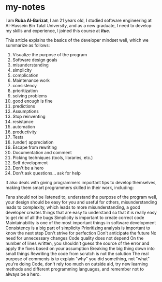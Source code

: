 # my-notes
I am **Ruba Al-Barizat**, I am 21 years old, I studied software engineering at Al-Hussein Bin Talal University, and as a new graduate, I need to develop my skills and experience, I joined this course at ***ltuc***.

This article explains the basics of the developer mindset well, which we summarize as follows:

1. Visualize the purpose of the program
2. Software design goals
3. misunderstanding
4. simplicity
5. complication
6. Maintenance work
7. consistency
8. prioritization
9. solving problems
10. good enough is fine
11. predictions
12. Assumptions
13. Stop reinventing
14. resistance
15. automation
16. productivity
17. Tests
18. (under) appreciation
19. Escape from rewriting
20. Documentation and comment
21. Picking techniques (tools, libraries, etc.)
22. Self development
23. Don't be a hero
24. Don't ask questions... ask for help


It also deals with giving programmers important tips to develop themselves, making them smart programmers skilled in their work, including:

Fans should not be listened to, understand the purpose of the program well, your design should be easy for you and useful for others, misunderstanding leads to complexity, which leads to more misunderstanding, a good developer creates things that are easy to understand so that it is really easy to get rid of all the bugs Simplicity is important to create correct code Maintainability is one of the most important things in software development Consistency is a big part of simplicity Prioritizing analysis is important to know the next step Don't strive for perfection Don't anticipate the future No need for unnecessary changes Code quality does not depend On the number of lines written, you shouldn't guess the source of the error and apply the fixes based on your assumption Breaking the big thing down into small things Rewriting the code from scratch is not the solution The real purpose of comments is to explain "why" you did something, not "what" you're doing Code, don't rely too much on outside aid, try new learning methods and different programming languages, and remember not to always be a hero.

